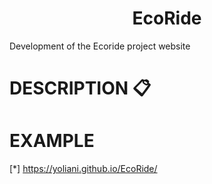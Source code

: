 <h1 align="center">EcoRide</h1>
Development of the Ecoride project website

# DESCRIPTION 📋

# EXAMPLE

[*] https://yoliani.github.io/EcoRide/
